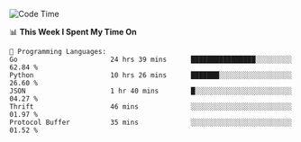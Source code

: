 <!--START_SECTION:waka-->
![Code Time](http://img.shields.io/badge/Code%20Time-815%20hrs%2023%20mins-blue)

📊 **This Week I Spent My Time On** 

```text
💬 Programming Languages: 
Go                       24 hrs 39 mins      ████████████████░░░░░░░░░   62.84 % 
Python                   10 hrs 26 mins      ███████░░░░░░░░░░░░░░░░░░   26.60 % 
JSON                     1 hr 40 mins        █░░░░░░░░░░░░░░░░░░░░░░░░   04.27 % 
Thrift                   46 mins             ░░░░░░░░░░░░░░░░░░░░░░░░░   01.97 % 
Protocol Buffer          35 mins             ░░░░░░░░░░░░░░░░░░░░░░░░░   01.52 % 
```


<!--END_SECTION:waka-->